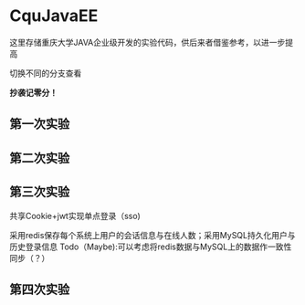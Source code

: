 # CquJavaEE

这里存储重庆大学JAVA企业级开发的实验代码，供后来者借鉴参考，以进一步提高

切换不同的分支查看

**抄袭记零分！**

## 第一次实验

## 第二次实验

## 第三次实验

共享Cookie+jwt实现单点登录（sso)

采用redis保存每个系统上用户的会话信息与在线人数；采用MySQL持久化用户与历史登录信息
Todo（Maybe):可以考虑将redis数据与MySQL上的数据作一致性同步（？）

## 第四次实验
